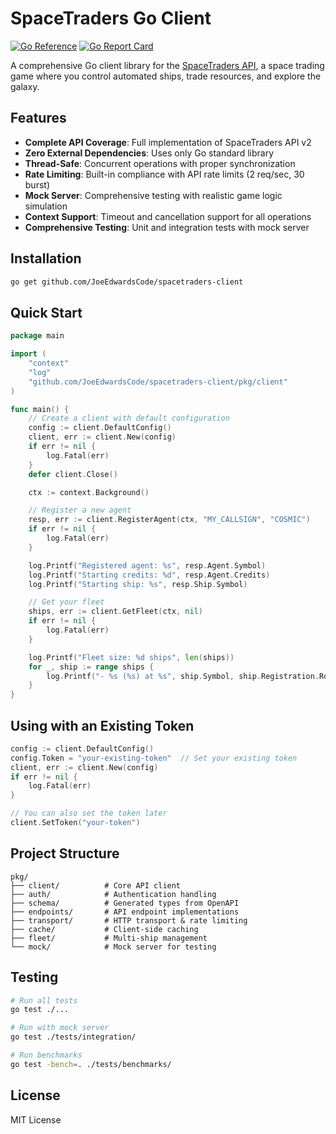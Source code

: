 # SpaceTraders Go Client

[![Go Reference](https://pkg.go.dev/badge/github.com/JoeEdwardsCode/spacetraders-client.svg)](https://pkg.go.dev/github.com/JoeEdwardsCode/spacetraders-client)
[![Go Report Card](https://goreportcard.com/badge/github.com/JoeEdwardsCode/spacetraders-client)](https://goreportcard.com/report/github.com/JoeEdwardsCode/spacetraders-client)

A comprehensive Go client library for the [SpaceTraders API](https://spacetraders.io/), a space trading game where you control automated ships, trade resources, and explore the galaxy.

## Features

- **Complete API Coverage**: Full implementation of SpaceTraders API v2
- **Zero External Dependencies**: Uses only Go standard library  
- **Thread-Safe**: Concurrent operations with proper synchronization
- **Rate Limiting**: Built-in compliance with API rate limits (2 req/sec, 30 burst)
- **Mock Server**: Comprehensive testing with realistic game logic simulation
- **Context Support**: Timeout and cancellation support for all operations
- **Comprehensive Testing**: Unit and integration tests with mock server

## Installation

```bash
go get github.com/JoeEdwardsCode/spacetraders-client
```

## Quick Start

```go
package main

import (
    "context"
    "log"
    "github.com/JoeEdwardsCode/spacetraders-client/pkg/client"
)

func main() {
    // Create a client with default configuration
    config := client.DefaultConfig()
    client, err := client.New(config)
    if err != nil {
        log.Fatal(err)
    }
    defer client.Close()

    ctx := context.Background()

    // Register a new agent
    resp, err := client.RegisterAgent(ctx, "MY_CALLSIGN", "COSMIC")
    if err != nil {
        log.Fatal(err)
    }

    log.Printf("Registered agent: %s", resp.Agent.Symbol)
    log.Printf("Starting credits: %d", resp.Agent.Credits)
    log.Printf("Starting ship: %s", resp.Ship.Symbol)

    // Get your fleet
    ships, err := client.GetFleet(ctx, nil)
    if err != nil {
        log.Fatal(err)
    }

    log.Printf("Fleet size: %d ships", len(ships))
    for _, ship := range ships {
        log.Printf("- %s (%s) at %s", ship.Symbol, ship.Registration.Role, ship.Nav.WaypointSymbol)
    }
}
```

## Using with an Existing Token

```go
config := client.DefaultConfig()
config.Token = "your-existing-token"  // Set your existing token
client, err := client.New(config)
if err != nil {
    log.Fatal(err)
}

// You can also set the token later
client.SetToken("your-token")
```

## Project Structure

```
pkg/
├── client/          # Core API client
├── auth/            # Authentication handling
├── schema/          # Generated types from OpenAPI
├── endpoints/       # API endpoint implementations
├── transport/       # HTTP transport & rate limiting
├── cache/           # Client-side caching
├── fleet/           # Multi-ship management
└── mock/            # Mock server for testing
```

## Testing

```bash
# Run all tests
go test ./...

# Run with mock server
go test ./tests/integration/

# Run benchmarks
go test -bench=. ./tests/benchmarks/
```

## License

MIT License
